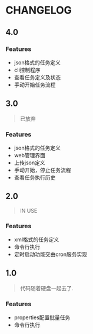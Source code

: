 # CHANGELOG
## 4.0
### Features
- json格式的任务定义
- cli控制程序
- 查看任务定义及状态
- 手动开始任务流程

## 3.0
> 已放弃
### Features
- json格式的任务定义
- web管理界面
- 上传json定义
- 手动开始，停止任务流程
- 查看任务执行历史

## 2.0
> IN USE
### Features
- xml格式的任务定义
- 命令行执行
- 定时启动功能交由cron服务实现

## 1.0
> 代码随着硬盘一起去了.
### Features
- properties配置批量任务
- 命令行执行